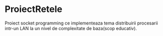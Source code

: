 # ProiectRetele
Proiect socket programming ce implementeaza tema distribuirii procesarii intr-un LAN la un nivel de complexitate de baza(scop educativ).
